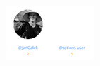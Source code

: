 
<div style="display: flex; flex-wrap: wrap; align-items: center; margin-bottom: 10px;">
<span style="width:100px;">
  <a href="https://github.com/JanGalek"><img src="https://raw.githubusercontent.com/gouef/go-test-with-coverage-action/refs/heads/contributors-svg/.github/contributors/JanGalek.svg" alt="JanGalek" /></a>
</span>
<span style="width:100px;">
  <a href="https://github.com/actions-user"><img src="https://raw.githubusercontent.com/gouef/go-test-with-coverage-action/refs/heads/contributors-svg/.github/contributors/actions-user.svg" alt="actions-user" /></a>
</span>
</div>

